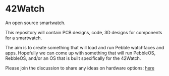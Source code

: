 # 42Watch
An open source smartwatch.

This repository will contain PCB designs, code,
3D designs for components for a smartwatch.

The aim is to create something that will load and
run Pebble watchfaces and apps. Hopefully we can
come up with something that will run PebbleOS,
RebbleOS, and/or an OS that is built specifically
for the 42Watch.

Please join the discussion to share any ideas
on hardware options: <a href="https://github.com/sethasaurus/42Watch/discussions/2">here</a>
